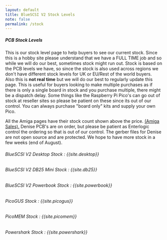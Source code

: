 ```yaml
---
layout: default
title: BlueSCSI V2 Stock Levels
note: false
permalink: /stock
---
```


##### PCB Stock Levels

This is our stock level page to help buyers to see our current stock. Since this is a hobby site please understand that we have a FULL TIME job and so while we will do our best, sometimes stock might run out. Stock is based on the PCB levels we have, so since the stock is also used across regions we don't have different stock levels for UK or EU/Rest of the world buyers.<br>
Also this is <b>not real time</b> but we will do our best to regularly update this page. This is useful for buyers looking to make multiple purchases as if there is only a single board in stock and you purchase multiple, there might be a dispatch delay. Some things like the Raspberry Pi Pico's can go out of stock at reseller sites so please be patient on these since its out of our control. You can always purchase "board only" kits and supply your own Pico.

All the Amiga pages have their stock count shown above the price. [(Amiga Sales).](/amiga) Denise PCB's are on order, but please be patient as Enterlogic control the ordering so that is out of our control. The gerber files for Denise are not open source and are protected. We hope to have more stock in a few weeks (end of August).

###### BlueSCSI V2 Desktop Stock : {{site.desktop}}
###### BlueSCSI V2 DB25 Mini Stock : {{site.db25}}
###### BlueSCSI V2 Powerbook Stock : {{site.powerbook}}
###### PicoGUS Stock : {{site.picogus}}
###### PicoMEM Stock : {{site.picomem}}
###### Powershark Stock : {{site.powershark}} 